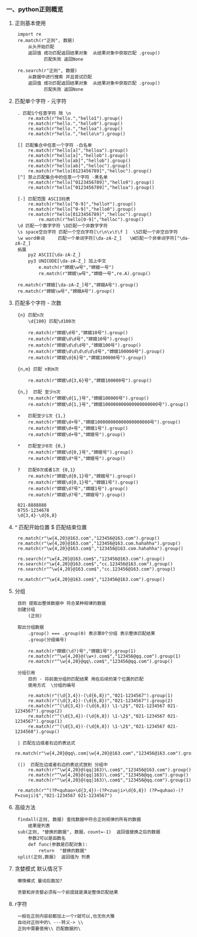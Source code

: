 ### 一、python正则概览

1. 正则基本使用

		import re
		re.match(r"正则", 数据) 
			从头开始匹配
			返回值 成功匹配返回结果对象  从结果对象中获取匹配 .group()
				  匹配失败 返回None
		
		re.search(r"正则", 数据)
			从数据中进行搜索 并且尝试匹配 
			返回值 成功匹配返回结果对象  从结果对象中获取匹配 .group()
		          匹配失败 返回None
2. 匹配单个字符 - 元字符

		. 匹配1个任意字符 除 \n
			re.match(r"hello.","hello1").group()
			re.match(r"hello.","hello9").group()
			re.match(r"hello.","helloa").group()
			re.match(r"hello.","hello\n").group()
	
		[] 匹配集合中任意一个字符 -白名单
			re.match(r"hello[a]","helloa").group()
			re.match(r"hello[a]","hellob").group()
			re.match(r"hello[ab]","hellob").group()
			re.match(r"hello[ab]","helloc").group()
			re.match(r"hello[0123456789]","helloc").group()
		[^] 禁止匹配集合中的任意一个字符 -黑名单
			re.match(r"hello[^0123456789]","hello9").group()
			re.match(r"hello[^0123456789]","helloa").group()
	
		[-] 匹配范围 ASCII码表 
			re.match(r"hello[^0-9]","helloY").group()
			re.match(r"hello[^0-9]","hello0").group()
			re.match(r"hello[0123456789]","helloc").group()
				re.match(r"hello[0-9]","helloc").group()
		\d 匹配一个数字字符 \D匹配一个非数字字符
		\s space空白字符 匹配一个空白字符[\r\n\v\t\f ]  \S匹配一个非空白字符
		\w word单词     匹配一个单词字符[\da-zA-Z_]   \W匹配一个非单词字符[^\da-zA-Z_]
		拓展
			py2 ASCII[\da-zA-Z_]
			py3 UNICODE[\da-zA-Z_] 加上中文
				e.match(r"嫦娥\w号","嫦娥一号")
				re.match(r"嫦娥\w号","嫦娥一号",re.A).group()
		
		re.match(r"嫦娥[\da-zA-Z_]号","嫦娥A号").group()
		re.match(r"嫦娥\w号","嫦娥A号").group()

3. 匹配多个字符 - 次数

		{n} 匹配n次
			\d{100} 匹配\d100次
		
			re.match(r"嫦娥\d号","嫦娥10号").group()
			re.match(r"嫦娥\d\d号","嫦娥10号").group()
			re.match(r"嫦娥\d\d\d号","嫦娥100号").group()
			re.match(r"嫦娥\d\d\d\d\d\d号","嫦娥100000号").group()
			re.match(r"嫦娥\d{6}号","嫦娥100000号").group()
		
		{n,m} 匹配 n到m次
		
			re.match(r"嫦娥\d{3,6}号","嫦娥100000号").group()
		
		{n,}  匹配 至少n次 
			re.match(r"嫦娥\d{1,}号","嫦娥100000号").group()
			re.match(r"嫦娥\d{1,}号","嫦娥100000000000000000000号").group()
		
		+   匹配至少1次 {1,}
			re.match(r"嫦娥\d+号","嫦娥100000000000000000000号").group()
			re.match(r"嫦娥\d+号","嫦娥1号").group()
			re.match(r"嫦娥\d+号","嫦娥号").group()
			
		*   匹配至少0次 {0,}
			re.match(r"嫦娥\d{0,}号","嫦娥号").group()
			re.match(r"嫦娥\d*号","嫦娥号").group()
		
		?   匹配0次或者1次 {0,1}
			re.match(r"嫦娥\d{0,1}号","嫦娥号").group()
			re.match(r"嫦娥\d{0,1}号","嫦娥1号").group()
			re.match(r"嫦娥\d?号","嫦娥1号").group()
			re.match(r"嫦娥\d?号","嫦娥号").group()
		
		021-8888888
		0755-1234678
		\d{3,4}-\d{6,8}

4. ^ 匹配开始位置 	$  匹配结束位置

		re.match(r"\w{4,20}@163.com","123456@163.com").group()
		re.match(r"\w{4,20}@163.com","123456@163.com.hahahha").group()
		re.match(r"\w{4,20}@163.com$","123456@163.com.hahahha").group()

		re.search(r"\w{4,20}@163.com$","123456@163.com").group()
		re.search(r"\w{4,20}@163.com$","cc.123456@163.com").group()
		re.search(r"^\w{4,20}@163.com$","cc.123456@163.com").group()

		re.match(r"^\w{4,20}@163.com$","123456@163.com").group()

5. 分组

		目的 提取出整体数据中 符合某种规律的数据
		创建分组 
			(正则)
		
		取出分组数据
			.group() === .group(0) 表示第0个分组 表示整体匹配结果
			.group(分组编号)  
			
			re.match(r"嫦娥(\d?)号","嫦娥1号").group(1)
			re.match(r"^\w{4,20}@(\w+).com$","123456@qq.com").group(1)
			re.match(r"^\w{4,20}@qq\.com$","123456@qq.com").group()
		
		分组引用
			目的 - 将前面分组的匹配结果 用在后续的某个位置的匹配
			使用方式  \分组的编号
		
			re.match(r"(\d{3,4})-(\d{6,8})","021-1234567").group(1)
			re.match(r"(\d{3,4})-(\d{6,8})","021-1234567").group(2)
			re.match(r"^(\d{3,4})-(\d{6,8}) \1-\2$","021-1234567 021-1234567").group(2)
			re.match(r"^(\d{3,4})-(\d{6,8}) \1-\2$","021-1234567 021-1234567").group(1)
			re.match(r"^(\d{3,4})-(\d{6,8}) \1-\2$","021-1234567 021-1234568").group()
		
		| 匹配左边或者右边的表达式
			re.match(r"\w{4,20}@qq\.com|\w{4,20}@163.com","123456@163.com").group()
		
		(|)  匹配左边或者右边的表达式放到 分组中
			re.match(r"^\w{4,20}@(qq|163)\.com$","123456@163.com").group()
			re.match(r"^\w{4,20}@(qq|163)\.com$","123456@qq.com").group()
			re.match(r"^\w{4,20}@(qq|163)\.com$","123456@qq.com").group(1)
		
		re.match(r"^(?P<quhao>\d{3,4})-(?P<zuoji>\d{6,8}) (?P=quhao)-(?P=zuoji)$","021-1234567 021-1234567")
6. 高级方法
	
		findall(正则, 数据) 查找数据中符合正则规律的所有的数据
			结果是列表 
		sub(正则, "替换的数据", 数据，count=-1)  返回值替换之后的数据
			参数2可以是函数名 
			def func(参数是匹配对象):
				return  "替换的数据"
		split(正则,数据)  返回值为 列表

7. 贪婪模式 默认情况下

		懒惰模式 量词后面加?
	
		贪婪和非贪婪必须有一个前提就是满足整体匹配结果

8. r字符

		一般在正则内容前都加上一个r就可以,也无伤大雅
		自动对正则中的\ ---转义-> \\
		正则中需要使用\\ 匹配数据的\
		
		
